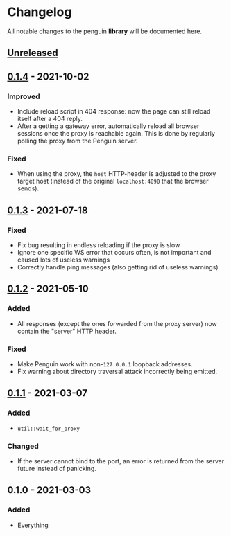 # Changelog

All notable changes to the penguin **library** will be documented here.


## [Unreleased]

## [0.1.4] - 2021-10-02
### Improved
- Include reload script in 404 response: now the page can still reload itself
  after a 404 reply.
- After a getting a gateway error, automatically reload all browser sessions
  once the proxy is reachable again. This is done by regularly polling the
  proxy from the Penguin server.

### Fixed
- When using the proxy, the `host` HTTP-header is adjusted to the proxy target
  host (instead of the original `localhost:4090` that the browser sends).

## [0.1.3] - 2021-07-18
### Fixed
- Fix bug resulting in endless reloading if the proxy is slow
- Ignore one specific WS error that occurs often, is not important and caused
  lots of useless warnings
- Correctly handle ping messages (also getting rid of useless warnings)

## [0.1.2] - 2021-05-10
### Added
- All responses (except the ones forwarded from the proxy server) now contain
  the "server" HTTP header.

### Fixed
- Make Penguin work with non-`127.0.0.1` loopback addresses.
- Fix warning about directory traversal attack incorrectly being emitted.

## [0.1.1] - 2021-03-07
### Added
- `util::wait_for_proxy`

### Changed
- If the server cannot bind to the port, an error is returned from the server
  future instead of panicking.


## 0.1.0 - 2021-03-03
### Added
- Everything


[Unreleased]: https://github.com/LukasKalbertodt/penguin/compare/lib-v0.1.4...HEAD
[0.1.4]: https://github.com/LukasKalbertodt/penguin/compare/lib-v0.1.3...lib-v0.1.4
[0.1.3]: https://github.com/LukasKalbertodt/penguin/compare/lib-v0.1.2...lib-v0.1.3
[0.1.2]: https://github.com/LukasKalbertodt/penguin/compare/lib-v0.1.1...lib-v0.1.2
[0.1.1]: https://github.com/LukasKalbertodt/penguin/compare/lib-v0.1.0...lib-v0.1.1
